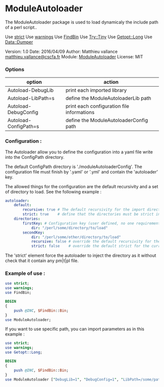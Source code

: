 # ModuleAutoloader
The ModuleAutoloader package is used to load dynamicaly
the include path of a perl script..

Use [strict](http://perldoc.perl.org/strict.html)
Use [warnings](http://perldoc.perl.org/warnings.html)
Use [FindBin](http://perldoc.perl.org/FindBin.html)
Use [Try::Tiny](http://search.cpan.org/~ether/Try-Tiny-0.24/lib/Try/Tiny.pm)
Use [Getopt::Long](http://perldoc.perl.org/Getopt/Long.html)
Use [Data::Dumper](http://perldoc.perl.org/Data/Dumper.html)

Version: 1.0
Date: 2016/04/09
Author: Matthieu vallance <matthieu.vallance@cscfa.fr>
Module: [ModuleAutoloader](../../ModuleAutoloader.html)
License: MIT

### Options

option | action
------ | ------
Autoload-DebugLib | print each imported library
Autoload-LibPath=s | define the ModuleAutoloaderLib path
Autoload-DebugConfig | print each configuration file informations
Autoload-ConfigPath=s | define the ModuleAutoloaderConfig path

### Configuration :

The Autoloader allow you to define the configuration into a yaml file write into the ConfigPath directory.

The default ConfigPath directory is './moduleAutoloaderConfig'.
The configuration file must finish by '.yaml' or '.yml' and contain the 'autoloader' key.

The allowed things for the configuration are the default recursivity and a set of directory to load. See the following example :
```yaml
autoloader:
    default:
        recursive: true	# The default recursivity for the import directories (false as default)
        strict: true   	# define that the directories must be strict included (false as default)
    directories:
        firstKey: # Configuration key (user defined, no one requirement)
            dir: "/perl/some/directory/to/load"
        secondKey: 
            dir: "/perl/some/other/directory/to/load"
            recursive: false # override the default recursivity for the current dir
            strict: false    # override the default strict for the current dir
```
The 'strict' element force the autoloader to inject the directory as it without check that it contain any pm|t|pl file.

### Example of use :
```perl
use strict;
use warnings;
use FindBin;

BEGIN
{
	push @INC, $FindBin::Bin;
}
use ModuleAutoloader;
```

If you want to use specific path, you can import parameters as in this example :
```perl
use strict;
use warnings;
use Getopt::Long;

BEGIN
{
	push @INC, $FindBin::Bin;
}
use ModuleAutoloader ["DebugLib=1", "DebugConfig=1", "LibPath=/some/path", "ConfigPath=/some/other/path"];
```

